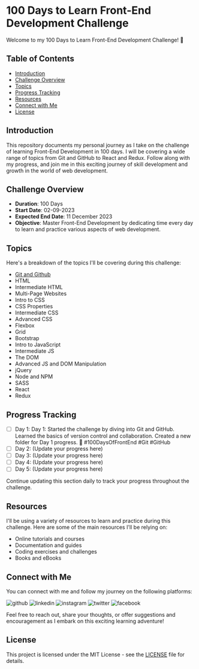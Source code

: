 # 100 Days to Learn Front-End Development Challenge

Welcome to my 100 Days to Learn Front-End Development Challenge! 🚀

## Table of Contents

- [Introduction](#introduction)
- [Challenge Overview](#challenge-overview)
- [Topics](#topics)
- [Progress Tracking](#progress-tracking)
- [Resources](#resources)
- [Connect with Me](#connect-with-me)
- [License](#license)

## Introduction

This repository documents my personal journey as I take on the challenge of learning Front-End Development in 100 days. I will be covering a wide range of topics from Git and GitHub to React and Redux. Follow along with my progress, and join me in this exciting journey of skill development and growth in the world of web development.

## Challenge Overview

- **Duration**: 100 Days
- **Start Date**: 02-09-2023
- **Expected End Date**: 11 December 2023
- **Objective**: Master Front-End Development by dedicating time every day to learn and practice various aspects of web development.

## Topics

Here's a breakdown of the topics I'll be covering during this challenge:

- [Git and Github](https://github.com/sohail019/100DaysToLearn/tree/main/Git%20and%20GitHub) 
- HTML
- Intermediate HTML
- Multi-Page Websites
- Intro to CSS
- CSS Properties
- Intermediate CSS
- Advanced CSS
- Flexbox
- Grid
- Bootstrap
- Intro to JavaScript
- Intermediate JS
- The DOM
- Advanced JS and DOM Manipulation
- jQuery
- Node and NPM
- SASS
- React
- Redux

## Progress Tracking

- [ ] Day 1: Day 1: Started the challenge by diving into Git and GitHub. Learned the basics of version control and collaboration. Created a new folder for Day 1 progress. 🚀 #100DaysOfFrontEnd #Git #GitHub
- [ ] Day 2: (Update your progress here)
- [ ] Day 3: (Update your progress here)
- [ ] Day 4: (Update your progress here)
- [ ] Day 5: (Update your progress here)

Continue updating this section daily to track your progress throughout the challenge.

## Resources

I'll be using a variety of resources to learn and practice during this challenge. Here are some of the main resources I'll be relying on:

- Online tutorials and courses
- Documentation and guides
- Coding exercises and challenges
- Books and eBooks

## Connect with Me

You can connect with me and follow my journey on the following platforms:

![github](https://img.shields.io/badge/GitHub-181717?style=for-the-badge&logo=GitHub&logoColor=white)
![linkedin](https://img.shields.io/badge/Linkedin-0A66C2?style=for-the-badge&logo=Linkedin&logoColor=white)
![instagram](https://img.shields.io/badge/Instagram-E4405F?style=for-the-badge&logo=Instagram&logoColor=white)
![twitter](https://img.shields.io/badge/Twitter-1D9BF0?style=for-the-badge&logo=Twitter&logoColor=white)
![facebook](https://img.shields.io/badge/Facebook-1877F2?style=for-the-badge&logo=Facebook&logoColor=white)


Feel free to reach out, share your thoughts, or offer suggestions and encouragement as I embark on this exciting learning adventure!

## License

This project is licensed under the MIT License - see the [LICENSE](LICENSE) file for details.
